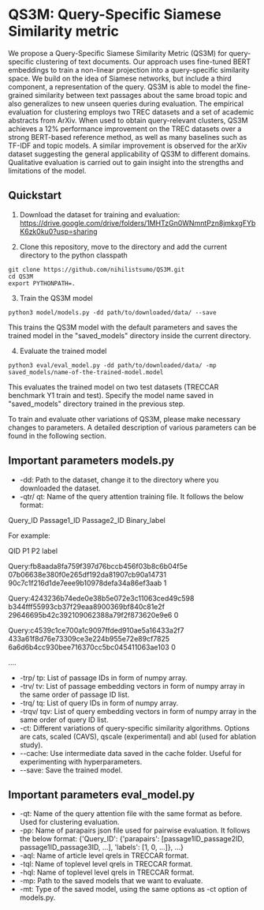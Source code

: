 # QS3M: Query-Specific Siamese Similarity metric 

We propose a Query-Specific Siamese Similarity Metric (QS3M) for query-specific clustering of text documents. Our approach uses fine-tuned BERT embeddings to train a non-linear projection into a query-specific similarity space. We build on the idea of Siamese networks, but include a third component, a representation of the query. QS3M is able to model the fine-grained similarity between text passages about the same broad topic and also generalizes to new unseen queries during evaluation. The empirical evaluation for clustering employs two TREC datasets and a set of academic abstracts from ArXiv. When used to obtain query-relevant clusters, QS3M achieves a 12\% performance improvement on the TREC datasets over a strong BERT-based reference method, as well as many baselines such as TF-IDF and topic models. A similar improvement is observed for the arXiv dataset suggesting the general applicability of QS3M to different domains. Qualitative evaluation is carried out to gain insight into the strengths and limitations of the model.

## Quickstart

1. Download the dataset for training and evaluation: https://drive.google.com/drive/folders/1MHTzGn0WNmntPzn8jmkxgFYbK6zk0ku0?usp=sharing

2. Clone this repository, move to the directory and add the current directory to the python classpath
```
git clone https://github.com/nihilistsumo/QS3M.git
cd QS3M
export PYTHONPATH=.
```

3. Train the QS3M model
```
python3 model/models.py -dd path/to/downloaded/data/ --save
```
This trains the QS3M model with the default parameters and saves the trained model in the "saved_models" directory inside the current directory.

4. Evaluate the trained model
```
python3 eval/eval_model.py -dd path/to/downloaded/data/ -mp saved_models/name-of-the-trained-model.model
```
This evaluates the trained model on two test datasets (TRECCAR benchmark Y1 train and test). Specify the model name saved in "saved_models" directory trained in the previous step.

To train and evaluate other variations of QS3M, please make necessary changes to parameters. A detailed description of various parameters can be found in the following section.

## Important parameters models.py

- -dd: Path to the dataset, change it to the directory where you downloaded the dataset.
- -qtr/ qt: Name of the query attention training file. It follows the below format:

Query_ID Passage1_ID Passage2_ID Binary_label

For example:

QID	P1	P2	label

Query:fb8aada8fa759f397d76bccb456f03b8c6b04f5e	07b06638e380f0e265df192da81907cb90a14731	90c7c1f216d1de7eee9b10978defa34a86ef3aab	1

Query:4243236b74ede0e38b5e072e3c11063ced49c598	b344fff55993cb37f29eaa8900369bf840c81e2f	29646695b42c392109062388a79f2f873620e9e6	0

Query:c4539c1ce700a1c9097ffded910ae5a16433a2f7	433a61f8d76e73309ce3e224b955e72e89cf7825	6a6d6b4cc930bee716370cc5bc045411063ae103	0

....
- -trp/ tp: List of passage IDs in form of numpy array.
- -trv/ tv: List of passage embedding vectors in form of numpy array in the same order of passage ID list.
- -trq/ tq: List of query IDs in form of numpy array.
- -trqv/ tqv: List of query embedding vectors in form of numpy array in the same order of query ID list.
- -ct: Different variations of query-specific similarity algorithms. Options are cats, scaled (CAVS), qscale (experimental) and abl (used for ablation study).
- --cache: Use intermediate data saved in the cache folder. Useful for experimenting with hyperparameters.
- --save: Save the trained model.

## Important parameters eval_model.py
  
- -qt: Name of the query attention file with the same format as before. Used for clustering evaluation. 
- -pp: Name of parapairs json file used for pairwise evaluation. It follows the below format:
  {'Query_ID': {'parapairs': [passage1ID_passage2ID, passage1ID_passage3ID, ...], 'labels': [1, 0, ...]}, ...}
- -aql: Name of article level qrels in TRECCAR format.
- -tql: Name of toplevel level qrels in TRECCAR format.
- -hql: Name of toplevel level qrels in TRECCAR format.
- -mp: Path to the saved models that we want to evaluate.
- -mt: Type of the saved model, using the same options as -ct option of models.py.
